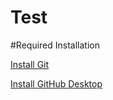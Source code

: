 # Test

#Required Installation

[Install Git](https://git-scm.com/downloads)

[Install GitHub Desktop](https://desktop.github.com/)
